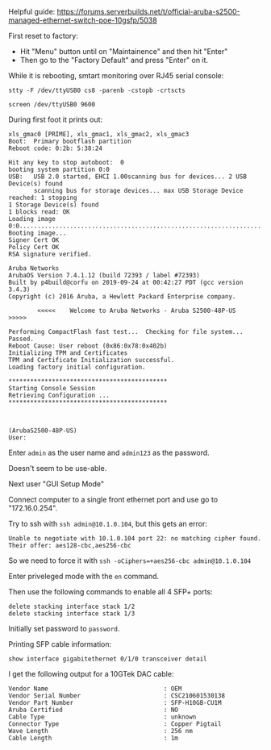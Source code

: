 
Helpful guide: https://forums.serverbuilds.net/t/official-aruba-s2500-managed-ethernet-switch-poe-10gsfp/5038

First reset to factory:
- Hit "Menu" button until on "Maintainence" and then hit "Enter"
- Then go to the "Factory Default" and press "Enter" on it.


While it is rebooting, smtart monitoring over RJ45 serial console:

```
stty -F /dev/ttyUSB0 cs8 -parenb -cstopb -crtscts

screen /dev/ttyUSB0 9600
```

During first foot it prints out:

```
xls_gmac0 [PRIME], xls_gmac1, xls_gmac2, xls_gmac3
Boot:  Primary bootflash partition
Reboot code: 0:2b: 5:38:24 

Hit any key to stop autoboot:  0 
booting system partition 0:0
USB:   USB 2.0 started, EHCI 1.00scanning bus for devices... 2 USB Device(s) found
       scanning bus for storage devices... max USB Storage Device reached: 1 stopping
1 Storage Device(s) found
1 blocks read: OK
Loading image 0:0............................................................................................................................................................................................................
Booting image...
Signer Cert OK
Policy Cert OK
RSA signature verified. 

Aruba Networks
ArubaOS Version 7.4.1.12 (build 72393 / label #72393) 
Built by p4build@corfu on 2019-09-24 at 00:42:27 PDT (gcc version 3.4.3)
Copyright (c) 2016 Aruba, a Hewlett Packard Enterprise company.

        <<<<<    Welcome to Aruba Networks - Aruba S2500-48P-US    >>>>>

Performing CompactFlash fast test...  Checking for file system...
Passed.
Reboot Cause: User reboot (0x86:0x78:0x402b)
Initializing TPM and Certificates
TPM and Certificate Initialization successful.
Loading factory initial configuration.

******************************************** 
Starting Console Session 
Retrieving Configuration ... 
******************************************** 



(ArubaS2500-48P-US) 
User: 
```

Enter `admin` as the user name and `admin123` as the password.

Doesn't seem to be use-able.

Next user "GUI Setup Mode"

Connect computer to a single front ethernet port and use go to "172.16.0.254".


Try to ssh with `ssh admin@10.1.0.104`, but this gets an error:

```
Unable to negotiate with 10.1.0.104 port 22: no matching cipher found. Their offer: aes128-cbc,aes256-cbc
```

So we need to force it with `ssh -oCiphers=+aes256-cbc admin@10.1.0.104`

Enter priveleged mode with the `en` command.

Then use the following commands to enable all 4 SFP+ ports:

```
delete stacking interface stack 1/2
delete stacking interface stack 1/3
```

Initially set password to `password`.


Printing SFP cable information:

```
show interface gigabitethernet 0/1/0 transceiver detail
```

I get the following output for a 10GTek DAC cable:

```
Vendor Name                                : OEM            
Vendor Serial Number                       : CSC210601530138
Vendor Part Number                         : SFP-H10GB-CU1M
Aruba Certified                            : NO
Cable Type                                 : unknown
Connector Type                             : Copper Pigtail
Wave Length                                : 256 nm
Cable Length                               : 1m
```
